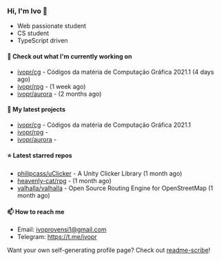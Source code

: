 ### Hi, I'm Ivo 👋

* Web passionate student
* CS student
* TypeScript driven

#### 👷 Check out what I'm currently working on

- [ivopr/cg](https://github.com/ivopr/cg) - Códigos da matéria de Computação Gráfica 2021.1 (4 days ago)
- [ivopr/rpg](https://github.com/ivopr/rpg) -  (1 week ago)
- [ivopr/aurora](https://github.com/ivopr/aurora) -  (2 months ago)

#### 🌱 My latest projects

- [ivopr/cg](https://github.com/ivopr/cg) - Códigos da matéria de Computação Gráfica 2021.1
- [ivopr/rpg](https://github.com/ivopr/rpg) - 
- [ivopr/aurora](https://github.com/ivopr/aurora) - 

#### ⭐️ Latest starred repos

- [philipcass/uClicker](https://github.com/philipcass/uClicker) - A Unity Clicker Library (1 month ago)
- [heavenly-cat/rpg](https://github.com/heavenly-cat/rpg) -  (1 month ago)
- [valhalla/valhalla](https://github.com/valhalla/valhalla) - Open Source Routing Engine for OpenStreetMap (1 month ago)

#### 📫 How to reach me

- Email: [ivoprovensi1@gmail.com](mailto://ivoprovensi1@gmail.com)
- Telegram: https://t.me/ivopr

Want your own self-generating profile page? Check out [readme-scribe](https://github.com/muesli/readme-scribe)!
